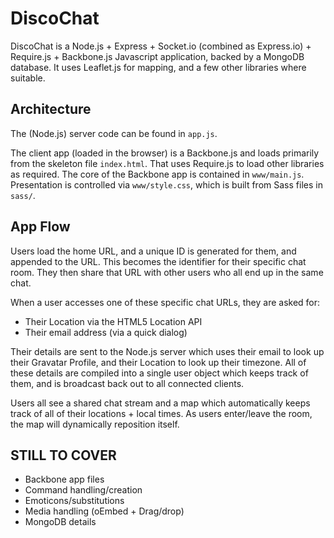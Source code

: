 # DiscoChat

DiscoChat is a Node.js + Express + Socket.io (combined as Express.io) + Require.js + Backbone.js Javascript application, backed by a MongoDB database. It uses Leaflet.js for mapping, and a few other libraries where suitable.

## Architecture

The (Node.js) server code can be found in `app.js`.

The client app (loaded in the browser) is a Backbone.js and loads primarily from the skeleton file `index.html`. That uses Require.js to load other libraries as required. The core of the Backbone app is contained in `www/main.js`. Presentation is controlled via `www/style.css`, which is built from Sass files in `sass/`.

## App Flow

Users load the home URL, and a unique ID is generated for them, and appended to the URL. This becomes the identifier for their specific chat room. They then share that URL with other users who all end up in the same chat.

When a user accesses one of these specific chat URLs, they are asked for:

* Their Location via the HTML5 Location API
* Their email address (via a quick dialog)

Their details are sent to the Node.js server which uses their email to look up their Gravatar Profile, and their Location to look up their timezone. All of these details are compiled into a single user object which keeps track of them, and is broadcast back out to all connected clients.

Users all see a shared chat stream and a map which automatically keeps track of all of their locations + local times. As users enter/leave the room, the map will dynamically reposition itself.

## STILL TO COVER

* Backbone app files
* Command handling/creation
* Emoticons/substitutions
* Media handling (oEmbed + Drag/drop)
* MongoDB details

